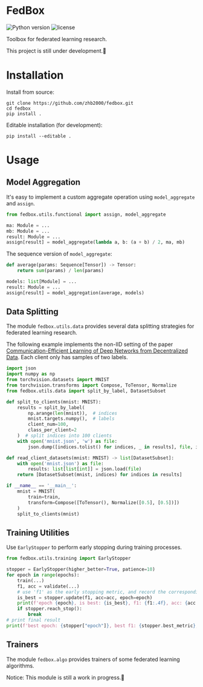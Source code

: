 # FedBox

![Python version](https://img.shields.io/badge/python-3.9_|_3.10-blue?logo=python&logoColor=white) ![license](https://img.shields.io/github/license/zhb2000/fedbox)

Toolbox for federated learning research.

This project is still under development.🚧

# Installation

Install from source:

```shell
git clone https://github.com/zhb2000/fedbox.git
cd fedbox
pip install .
```

Editable installation (for development):

```shell
pip install --editable .
```

# Usage
## Model Aggregation

It's easy to implement a custom aggregate operation using `model_aggregate` and `assign`.

```python
from fedbox.utils.functional import assign, model_aggregate

ma: Module = ...
mb: Module = ...
result: Module = ...
assign[result] = model_aggregate(lambda a, b: (a + b) / 2, ma, mb)
```

The sequence version of `model_aggregate`:

```python
def average(params: Sequence[Tensor]) -> Tensor:
    return sum(params) / len(params)

models: list[Module] = ...
result: Module = ...
assign[result] = model_aggregation(average, models)
```

## Data Splitting

The module `fedbox.utils.data` provides several data splitting strategies for federated learning research.

The following example implements the non-IID setting of the paper [Communication-Efficient Learning of Deep Networks from Decentralized Data](https://proceedings.mlr.press/v54/mcmahan17a.html). Each client only has samples of two labels.

```python
import json
import numpy as np
from torchvision.datasets import MNIST
from torchvision.transforms import Compose, ToTensor, Normalize
from fedbox.utils.data import split_by_label, DatasetSubset

def split_to_clients(mnist: MNIST):
    results = split_by_label(
        np.arange(len(mnist)),  # indices
        mnist.targets.numpy(),  # labels
        client_num=100,
        class_per_client=2
    )  # split indices into 100 clients
    with open('mnist.json', 'w') as file:
        json.dump([indices.tolist() for indices, _ in results], file, indent=4)

def read_client_datasets(mnist: MNIST) -> list[DatasetSubset]:
    with open('mnist.json') as file:
        results: list[list[int]] = json.load(file)
    return [DatasetSubset(mnist, indices) for indices in results]

if __name__ == '__main__':
    mnist = MNIST(
        train=train,
        transform=Compose([ToTensor(), Normalize([0.5], [0.5])]) 
    )
    split_to_clients(mnist)
```

## Training Utilities

Use `EarlyStopper` to perform early stopping during training processes.

```python
from fedbox.utils.training import EarlyStopper

stopper = EarlyStopper(higher_better=True, patience=10)
for epoch in range(epochs):
    train(...)
    f1, acc = validate(...)
    # use 'f1' as the early stopping metric, and record the corresponding 'acc' and 'epoch'
    is_best = stopper.update(f1, acc=acc, epoch=epoch)
    print(f'epoch {epoch}, is best: {is_best}, f1: {f1:.4f}, acc: {acc:.4f}, ')
    if stopper.reach_stop():
        break
# print final result
print(f'best epoch: {stopper["epoch"]}, best f1: {stopper.best_metric}, acc: {stopper["epoch"]}')
```

## Trainers

The module `fedbox.algo` provides trainers of some federated learning algorithms.

Notice: This module is still a work in progress.🚧
